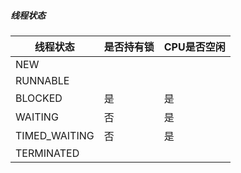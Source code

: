 ##### 线程状态

| 线程状态      | 是否持有锁 | CPU是否空闲 |
| ------------- | ---------- | ----------- |
| NEW           |            |             |
| RUNNABLE      |            |             |
| BLOCKED       | 是         | 是          |
| WAITING       | 否         | 是          |
| TIMED_WAITING | 否         | 是          |
| TERMINATED    |            |             |



